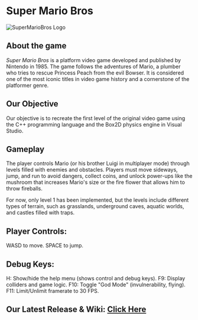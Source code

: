 # Super Mario Bros
![SuperMarioBros Logo](https://upload.wikimedia.org/wikipedia/commons/2/2b/Super_Mario_Bros._Logo.svg)

## About the game
_Super Mario Bros_ is a platform video game developed and published by Nintendo in 1985. The game follows the adventures of Mario, a plumber who tries to rescue Princess Peach from the evil Bowser. It is considered one of the most iconic titles in video game history and a cornerstone of the platformer genre.

## Our Objective
Our objective is to recreate the first level of the original video game using the C++ programming language and the Box2D physics engine in Visual Studio.

## Gameplay

The player controls Mario (or his brother Luigi in multiplayer mode) through levels filled with enemies and obstacles. Players must move sideways, jump, and run to avoid dangers, collect coins, and unlock power-ups like the mushroom that increases Mario's size or the fire flower that allows him to throw fireballs. 

For now, only level 1 has been implemented, but the levels include different types of terrain, such as grasslands, underground caves, aquatic worlds, and castles filled with traps.

## Player Controls:
WASD to move.
SPACE to jump.

## Debug Keys:
H: Show/hide the help menu (shows control and debug keys).
F9: Display colliders and game logic.
F10: Toggle "God Mode" (invulnerability, flying).
F11: Limit/Unlimit framerate to 30 FPS.

## Our Latest Release & Wiki: [Click Here](https://github.com/JanaPuig/Super-Mario-Bros/wiki/Release)
